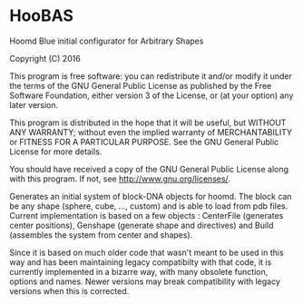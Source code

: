 # HooBAS


Hoomd Blue initial configurator for Arbitrary Shapes 

Copyright (C) 2016

This program is free software: you can redistribute it and/or modify it under the terms of the GNU General Public 
License as published by the Free Software Foundation, either version 3 of the License, or (at your option) any later version.

This program is distributed in the hope that it will be useful, but WITHOUT ANY WARRANTY; without even the implied warranty of
MERCHANTABILITY or FITNESS FOR A PARTICULAR PURPOSE.  See the GNU General Public License for more details.

You should have received a copy of the GNU General Public License along with this program.  If not, see <http://www.gnu.org/licenses/>.



Generates an initial system of block-DNA objects for hoomd. The block can be any shape (sphere, cube, ..., custom) 
and is able to load from pdb files. Current implementation is based on a few objects : CenterFile (generates center positions), 
Genshape (generate shape and directives) and Build (assembles the system from center and shapes). 

Since it is based on much older code that wasn't meant to be used in this way and has been maintaining legacy compatibilty with
that code, it is currently implemented in a bizarre way, with many obsolete function, options and names. Newer versions may break
compatibility with legacy versions when this is corrected. 
